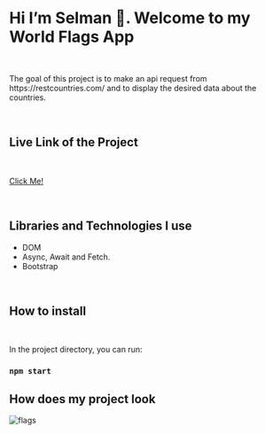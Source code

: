 





<h1>Hi I’m Selman 👋. Welcome to my  World Flags App</h1>

<br>

<p>The goal of this project is to make an api request from https://restcountries.com/ and to display the desired data about the countries.</p>

<br>

<h2>Live Link of the Project</h2>

<br>


[Click Me!](https://selman-search-flag-app.netlify.app/)

<br>

<h2>Libraries and Technologies I use</h2>
 
 * DOM
 * Async, Await and Fetch.
 * Bootstrap




 
 <br>
 
<h2>How to install</h2>


<br>

In the project directory, you can run:

### `npm start`


<h2>How does my project look</h2>


![flags](https://user-images.githubusercontent.com/97898216/173928961-f1b8a43b-246f-4117-82de-885a0d51fbe2.gif)
